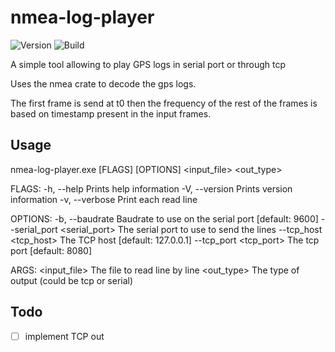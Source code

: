 # nmea-log-player

![Version](https://img.shields.io/badge/version-0.1.0-blue.svg?cacheSeconds=2592000)
![Build](https://img.shields.io/badge/build-unknow-black.svg?cacheSeconds=2592000)

A simple tool allowing to play GPS logs in serial port or through tcp

Uses the nmea crate to decode the gps logs. 

The first frame is send at t0 then the frequency of the rest of the frames is based on timestamp present in 
the input frames.


## Usage

nmea-log-player.exe [FLAGS] [OPTIONS] <input_file> <out_type>

FLAGS:
    -h, --help       Prints help information
    -V, --version    Prints version information
    -v, --verbose    Print each read line

OPTIONS:
    -b, --baudrate <baudrate>          Baudrate to use on the serial port [default: 9600]
        --serial_port <serial_port>    The serial port to use to send the lines
        --tcp_host <tcp_host>          The TCP host [default: 127.0.0.1]
        --tcp_port <tcp_port>          The tcp port [default: 8080]

ARGS:
    <input_file>    The file to read line by line
    <out_type>      The type of output (could be tcp or serial)


## Todo

- [ ] implement TCP out 


